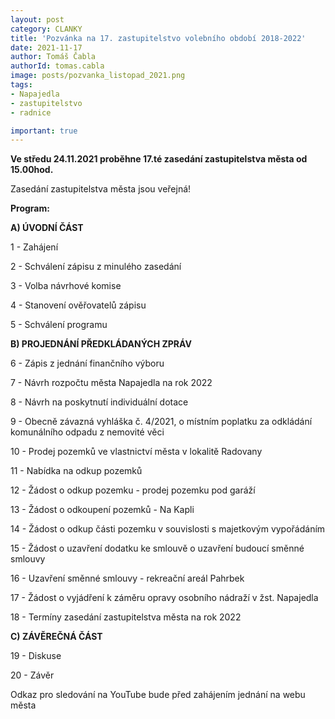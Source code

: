 ```yaml
---
layout: post
category: CLANKY
title: 'Pozvánka na 17. zastupitelstvo volebního období 2018-2022'
date: 2021-11-17
author: Tomáš Čabla
authorId: tomas.cabla
image: posts/pozvanka_listopad_2021.png
tags: 
- Napajedla 
- zastupitelstvo 
- radnice

important: true
---
```


**Ve středu 24.11.2021 proběhne 17.té zasedání zastupitelstva města od 15.00hod.** 

Zasedání zastupitelstva města jsou veřejná!

**Program:**

**A) ÚVODNÍ ČÁST**

 1 - Zahájení
 
 2 - Schválení zápisu z minulého zasedání
 
 3 - Volba návrhové komise
 
 4 - Stanovení ověřovatelů zápisu
 
 5 - Schválení programu
 
**B) PROJEDNÁNÍ PŘEDKLÁDANÝCH ZPRÁV**

 6 - Zápis z jednání finančního výboru
 
 7 - Návrh rozpočtu města Napajedla na rok 2022
 
 8 - Návrh na poskytnutí individuální dotace
 
 9 - Obecně závazná vyhláška č. 4/2021, o místním poplatku za odkládání komunálního odpadu z nemovité věci
 
10 - Prodej pozemků ve vlastnictví města v lokalitě Radovany

11 - Nabídka na odkup pozemků

12 - Žádost o odkup pozemku - prodej pozemku pod garáží

13 - Žádost o odkoupení pozemků - Na Kapli

14 - Žádost o odkup části pozemku v souvislosti s majetkovým vypořádáním

15 - Žádost o uzavření dodatku ke smlouvě o uzavření budoucí směnné smlouvy

16 - Uzavření směnné smlouvy - rekreační areál Pahrbek

17 - Žádost o vyjádření k záměru opravy osobního nádraží v žst. Napajedla

18 - Termíny zasedání zastupitelstva města na rok 2022

**C) ZÁVĚREČNÁ ČÁST**

19 - Diskuse

20 - Závěr

Odkaz pro sledování na YouTube bude před zahájením jednání na webu města
